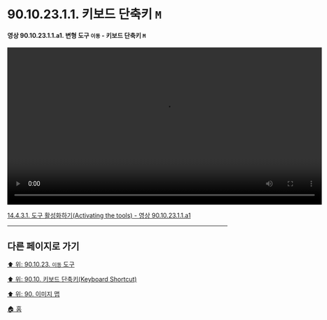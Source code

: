 # 90.10.23.1.1. 키보드 단축키 `M`

<a id="90-10-23-01-01-a1"></a>

#### 영상 90.10.23.1.1.a1. 변형 도구 `이동` - 키보드 단축키 `M`
<video controls="controls" width="720" src="https://github.com/wonder13662/gimp/assets/15767104/8448a9e8-4818-492d-bc2c-a35ce79aa630"></video>

[14.4.3.1. 도구 활성화하기(Activating the tools) - 영상 90.10.23.1.1.a1](./14-04-03-01-activating_the_tool.md#90-10-23-01-01-a1)

***

## 다른 페이지로 가기

[⬆️ 위: 90.10.23. `이동` 도구](./90-10-23-00-move.md)

[⬆️ 위: 90.10. 키보드 단축키(Keyboard Shortcut)](./90-10-00-keyboard_shortcut.md)

[⬆️ 위: 90. 이미지 맵](./90-00-image-map.md)

[🏠 홈](./00-home.md)